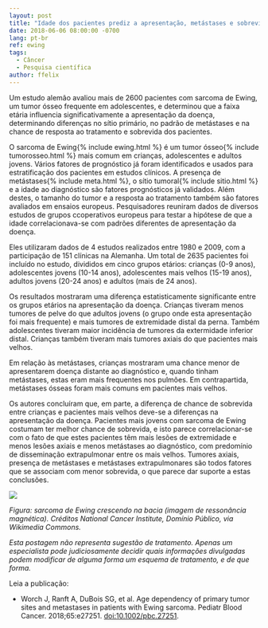 ```yaml
---
layout: post
title: "Idade dos pacientes prediz a apresentação, metástases e sobrevida dos pacientes com Sarcoma de Ewing"
date: 2018-06-06 08:00:00 -0700
lang: pt-br
ref: ewing
tags:
  - Câncer
  - Pesquisa científica
author: ffelix
---
```

Um estudo alemão avaliou mais de 2600 pacientes com sarcoma de Ewing, um tumor ósseo frequente em adolescentes, e determinou que a faixa
etária influencia significativamente a apresentação da doença, determinando diferenças no sítio primário, no padrão de metástases e na
chance de resposta ao tratamento e sobrevida dos pacientes.
<!--more-->

O sarcoma de Ewing{% include ewing.html %} é um tumor ósseo{% include tumorosseo.html %} mais comum em crianças, adolescentes e adultos jovens. Vários fatores de prognóstico já foram identificados
e usados para estratificação dos pacientes em estudos clínicos. A presença de metástases{% include meta.html %}, o sítio tumoral{% include sitio.html %} e a idade ao diagnóstico são fatores prognósticos já validados. Além destes, o tamanho do tumor e a resposta ao tratamento também são fatores avaliados em ensaios europeus.
Pesquisadores reuniram dados de diversos estudos de grupos ccoperativos europeus para testar a hipótese de que a idade correlacionava-se com
padrões diferentes de apresentação da doença.

Eles utilizaram dados de 4 estudos realizados entre 1980 e 2009, com a participação de 151 clínicas na Alemanha. Um total de 2635 pacientes
foi incluído no estudo, divididos em cinco grupos etários: crianças (0-9 anos), adolescentes jovens (10-14 anos), adolescentes mais velhos
(15-19 anos), adultos jovens (20-24 anos) e adultos (mais de 24 anos).

Os resultados mostraram uma diferença estatisticamente significante entre os grupos etários na apresentação da doença. Crianças tiveram menos
tumores de pelve do que adultos jovens (o grupo onde esta apresentação foi mais frequente) e mais tumores de extremidade distal da perna. Também
adolescentes tiveram maior incidência de tumores da extermidade inferior distal. Crianças também tiveram mais tumores axiais do que pacientes
mais velhos.

Em relação às metástases, crianças mostraram uma chance menor de apresentarem doença distante ao diagnóstico e, quando tinham metástases, estas
eram mais frequentes nos pulmões. Em contrapartida, metástases ósseas foram mais comuns em pacientes mais velhos.

Os autores concluíram que, em parte, a diferença de chance de sobrevida entre crianças e pacientes mais velhos deve-se a diferenças na
apresentação da doença. Pacientes mais jovens com sarcoma de Ewing costumam ter melhor chance de sobrevida, e isto parece correlacionar-se
com o fato de que estes pacientes têm mais lesões de extremidade e menos lesões axiais e menos metástases ao diagnóstico, com predomínio
de disseminação extrapulmonar entre os mais velhos. Tumores axiais, presença de metástases e metástases extrapulmonares são todos fatores
que se associam com menor sobrevida, o que parece dar suporte a estas conclusões.

![](https://upload.wikimedia.org/wikipedia/commons/a/a3/Ewing%27s_sarcoma_MRI_nci-vol-1832-300.jpg)

_Figura: sarcoma de Ewing crescendo na bacia (imagem de ressonância magnética). Créditos National Cancer Institute, Domínio Público, via Wikimedia Commons._

_Esta postagem não representa sugestão de tratamento. Apenas um especialista pode judiciosamente decidir quais informações divulgadas podem modificar de alguma forma um esquema de tratamento, e de que forma._

Leia a publicação:
- Worch J, Ranft A, DuBois SG, et al. Age dependency of primary tumor sites and metastases in patients with Ewing sarcoma. Pediatr Blood Cancer. 2018;65:e27251. [doi:10.1002/pbc.27251](https://doi.org/10.1002/pbc.27251).

